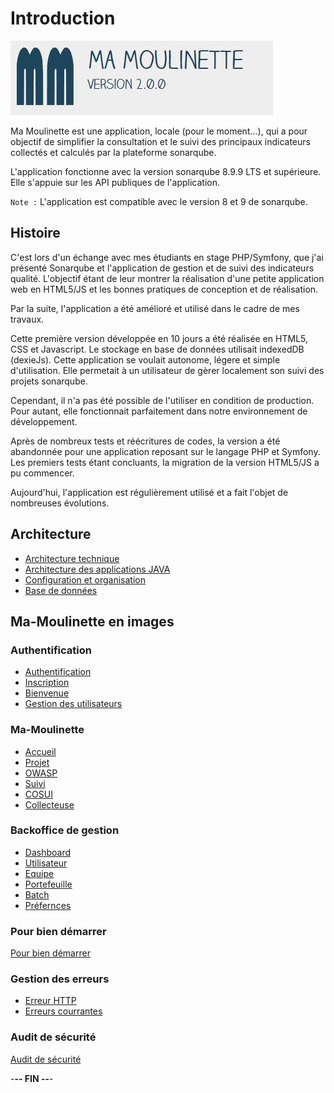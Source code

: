 # Introduction

![Ma-Moulinette](/documentation/ressources/home-000.jpg)

Ma Moulinette est une application, locale (pour le moment...), qui a pour objectif de simplifier la consultation et le suivi des principaux indicateurs collectés et calculés par la plateforme sonarqube.

L'application fonctionne avec la version sonarqube 8.9.9 LTS et supérieure. Elle s'appuie sur les API publiques de l'application.

`Note :` L'application est compatible avec le version 8 et 9 de sonarqube.

## Histoire

C'est lors d'un échange avec mes étudiants en stage PHP/Symfony, que j'ai présenté Sonarqube et l'application de gestion et de suivi des indicateurs qualité. L'objectif étant de leur montrer la réalisation d'une petite application web en HTML5/JS et les bonnes pratiques de conception et de réalisation.

Par la suite, l'application a été amélioré et utilisé dans le cadre de mes travaux.

Cette première version développée en 10 jours a été réalisée en HTML5, CSS et Javascript. Le stockage en base de données utilisait indexedDB (dexieJs). Cette application se voulait autonome, légere et simple d'utilisation. Elle permetait à un utilisateur de gèrer localement son suivi des projets sonarqube.

Cependant, il n'a pas été possible de l'utiliser en condition de production. Pour autant, elle fonctionnait parfaitement dans notre environnement de développement.

Après de nombreux tests et réécritures de codes, la version a été abandonnée pour une application reposant sur le langage PHP et Symfony. Les premiers tests étant concluants, la migration de la version HTML5/JS a pu commencer.

Aujourd'hui, l'application est régulièrement utilisé et a fait l'objet de nombreuses évolutions.

## Architecture

* [Architecture technique](/documentation/architecture-technique.md)
* [Architecture des applications JAVA](/documentation/architecture-java.md)
* [Configuration et organisation](/documentation/architecture-organisation.md)
* [Base de données](/documentation/architecture-base-de-donnees.md)

## Ma-Moulinette en images

### Authentification

* [Authentification](/documentation/authentification.md)
* [Inscription](/documentation/inscription.md)
* [Bienvenue](/documentation/bienvenue.md)
* [Gestion des utilisateurs](utilisateur.md)

### Ma-Moulinette

* [Accueil](/documentation/accueil.md)
* [Projet](/documentation/projet.md)
* [OWASP](/documentation/owasp.md)
* [Suivi](/documentation/suivi.md)
* [COSUI](/documentation/cosui.md)
* [Collecteuse](/documentation/collecteuse.md)

### Backoffice de gestion

* [Dashboard](/documentation/indicateurs.md)
* [Utilisateur](/documentation/utilisateur.md)
* [Equipe](/documentation/equipe.md)
* [Portefeuille](/documentation/portefeuille.md)
* [Batch](/documentation/batch.md)
* [Préfernces](/documentation/preferences.md)

### Pour bien démarrer

[Pour bien démarrer](/documentation/pour_bien_démarre.md)

### Gestion des erreurs

* [Erreur HTTP](/documentation/http-erreur.md)
* [Erreurs courrantes](/documentation/erreur.md)

### Audit de sécurité

[Audit de sécurité](/documentation/audit.md)

-**-- FIN --**-
